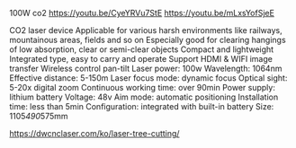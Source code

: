 
100W co2
https://youtu.be/CyeYRVu7StE
https://youtu.be/mLxsYofSjeE


CO2 laser device
Applicable for various harsh environments like railways, mountainous areas, fields and so on
Especially good for clearing hangings of low absorption, clear or semi-clear objects 
Compact and lightweight
Integrated type, easy to carry and operate
Support HDMI & WIFI image transfer
Wireless control pan-tilt
Laser power: 100w
Wavelength: 1064nm
Effective distance: 5-150m
Laser focus mode: dynamic focus
Optical sight: 5-20x digital zoom
Continuous working time: over 90min
Power supply: lithium battery
Voltage: 48v
Aim mode: automatic positioning
Installation time: less than 5min
Configuration: integrated with built-in battery
Size: 1105*490*575mm



https://dwcnclaser.com/ko/laser-tree-cutting/


